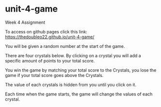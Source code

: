 # unit-4-game
Week 4 Assignment

To access on github pages click this link: https://thedoubleo22.github.io/unit-4-game/

You will be given a random number at the start of the game.

There are four crystals below. By clicking on a crystal you 
will add a specific amount of points to your total score.

You win the game by matching your total score to the Crystals, 
you lose the game if your total score goes above the Crystals.

The value of each crystals is hidden from you until you click on it.

Each time when the game starts, the game will change the values of each crystal.